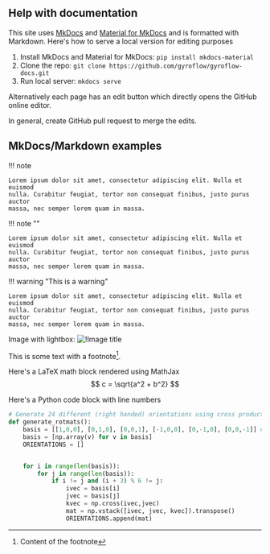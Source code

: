 ## Help with documentation

This site uses [MkDocs](https://www.mkdocs.org/) and [Material for MkDocs](https://squidfunk.github.io/mkdocs-material/getting-started/) and is formatted with Markdown. Here's how to serve a local version for editing purposes

1. Install MkDocs and Material for MkDocs: `pip install mkdocs-material`
2. Clone the repo: `git clone https://github.com/gyroflow/gyroflow-docs.git`
3. Run local server: `mkdocs serve`

Alternatively each page has an edit button which directly opens the GitHub online editor.

In general, create GitHub pull request to merge the edits.


## MkDocs/Markdown examples

!!! note

    Lorem ipsum dolor sit amet, consectetur adipiscing elit. Nulla et euismod
    nulla. Curabitur feugiat, tortor non consequat finibus, justo purus auctor
    massa, nec semper lorem quam in massa.

!!! note ""

    Lorem ipsum dolor sit amet, consectetur adipiscing elit. Nulla et euismod
    nulla. Curabitur feugiat, tortor non consequat finibus, justo purus auctor
    massa, nec semper lorem quam in massa.

!!! warning "This is a warning"

    Lorem ipsum dolor sit amet, consectetur adipiscing elit. Nulla et euismod
    nulla. Curabitur feugiat, tortor non consequat finibus, justo purus auctor
    massa, nec semper lorem quam in massa.

Image with lightbox:
![!Image title](https://dummyimage.com/600x400/eee/aaa)


This is some text with a footnote[^samplefootnote].

[^samplefootnote]: Content of the footnote

Here's a LaTeX math block rendered using MathJax
$$ c = \sqrt{a^2 + b^2} $$

Here's a Python code block with line numbers

```py linenums="1"
# Generate 24 different (right handed) orientations using cross products
def generate_rotmats():
    basis = [[1,0,0], [0,1,0], [0,0,1], [-1,0,0], [0,-1,0], [0,0,-1]] # Six different unit vectors
    basis = [np.array(v) for v in basis]
    ORIENTATIONS = []


    for i in range(len(basis)):
        for j in range(len(basis)):
            if i != j and (i + 3) % 6 != j:
                ivec = basis[i]
                jvec = basis[j]
                kvec = np.cross(ivec,jvec)
                mat = np.vstack([ivec, jvec, kvec]).transpose()
                ORIENTATIONS.append(mat)
```